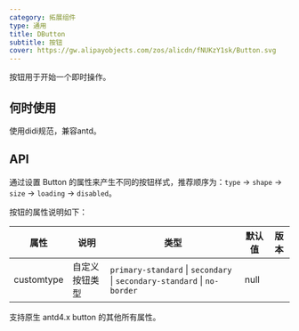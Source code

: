 ```yaml
---
category: 拓展组件
type: 通用
title: DButton
subtitle: 按钮
cover: https://gw.alipayobjects.com/zos/alicdn/fNUKzY1sk/Button.svg
---
```


按钮用于开始一个即时操作。

## 何时使用
 
使用didi规范，兼容antd。

## API

通过设置 Button 的属性来产生不同的按钮样式，推荐顺序为：`type` -> `shape` -> `size` -> `loading` -> `disabled`。

按钮的属性说明如下：

| 属性 | 说明 | 类型 | 默认值 | 版本 |
| --- | --- | --- | --- | --- |
| customtype | 自定义按钮类型 | `primary-standard` \| `secondary` \| `secondary-standard` \| `no-border` | null |  |


支持原生 antd4.x button 的其他所有属性。

